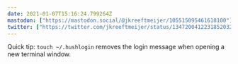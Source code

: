 ```yaml
---
date: 2021-01-07T15:16:24.799264Z
mastodon: ["https://mastodon.social/@jkreeftmeijer/105515095461618100"]
twitter: ["https://twitter.com/jkreeftmeijer/status/1347200412231852032"]
---
```

Quick tip: `touch ~/.hushlogin` removes the login message when opening a new terminal window. 
